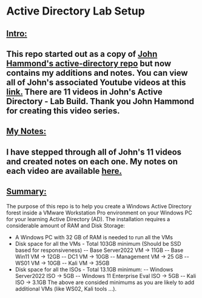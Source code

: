 # Active Directory Lab Setup
## <u>Intro:</u>
This repo started out as a copy of [John Hammond's active-directory repo](https://github.com/johnHammond/active_directory/) but now contains my additions and notes.
You can view all of John's associated Youtube videos at this [link.](https://www.youtube.com/playlist?list=PL1H1sBF1VAKVoU6Q2u7BBGPsnkn-rajlp)
There are 11 videos in John's Active Directory - Lab Build. 
Thank you John Hammond for creating this video series.
---
## <u>My Notes:</u>
I have stepped through all of John's 11 videos and created notes on each one.
My notes on each video are available [here.](/video_notes/README.md)
---
## <u>Summary:</u>
The purpose of this repo is to help you create a Windows Active Directory forest inside a VMware Workstation Pro environment on your Windows PC for your learning Active Directory (AD). The installation requires a considerable amount of RAM and Disk Storage:
- A Windows PC with 32 GB of RAM is needed to run all the VMs
- Disk space for all the VMs - Total 103GB minimum (Should be SSD based for responsiveness)
-- Base Server2022 VM -> 11GB
-- Base Win11 VM -> 12GB
-- DC1 VM -> 10GB
-- Management VM -> 25 GB
-- WS01 VM -> 10GB
-- Kali VM -> 35GB
- Disk space for all the ISOs - Total 13.1GB minimum:
-- Windows Server2022 ISO -> 5GB
-- Windows 11 Enterprise Eval ISO -> 5GB
-- Kali ISO -> 3.1GB
The above are consided minimums as you are likely to add additional VMs (like WS02, Kali tools ...).

